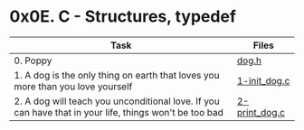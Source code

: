 # 0x0E. C - Structures, typedef

|Task|Files|
|----|-----|
|0. Poppy|[dog.h](./dog.h)|
|1. A dog is the only thing on earth that loves you more than you love yourself|[1-init_dog.c](./1-init_dog.c)|
|2. A dog will teach you unconditional love. If you can have that in your life, things won't be too bad|[2-print_dog.c](./2-print_dog.c)|

